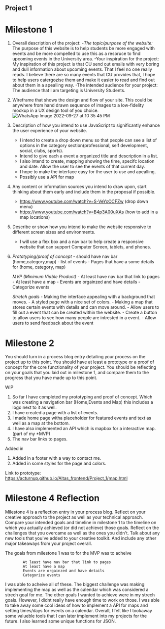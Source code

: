 ## Project 1 ##

# Milestone 1 

 1. Overall description of the project:
    -*The topic/purpose of the website:* The purpose of this website is to help students be more engaged with events and 
                                      be more compelled to use this as a resoruce to find upcoming events in the University area. 
    -Your inspiration for the project: My inspiration of this project is that CU send out emails with very boring and dull information about upcoming events. 
                                      That I feel no one really reads. 
                                      I believe there are so many events that CU provides that, I hope to help users catergozise them and make it easier to read
                                      and find out about them in a apealling way. 
    -The intended audience for your project: 
                                      The audience that I am targeting is University Students.

2. Wireframe that shows the design and flow of your site. This could be anywhere from hand drawn sequence of images to
a low-fidelity mockup in a UX design tool of you choice.
                    ![WhatsApp Image 2022-09-27 at 10 35 45 PM](https://user-images.githubusercontent.com/91300625/192688829-b7b0efb8-fe0c-44db-b000-7084271130fc.jpeg)
          

3. Description of how you intend to use JavaScript to significantly enhance the user experience of your website.
    - I intend to create a drop down menu so that people can see a list of options in the category section(professional, self development, social, clubs, sports).
    - Intend to give each a event a organized title and description in a list. 
    - I also intend to create, mapping showing the time, specifc location and date. Allow the user to see the events of that current day.
    - I hope to make the interface easy for the user to use and apealling. 
    - Possibly use a API for map

4. Any content or information sources you intend to draw upon, start thinking about them early and include them in the proposal if possible.

    - https://www.youtube.com/watch?v=S-VeYcOCFZw (drop down menu)
    - https://www.youtube.com/watch?v=B4p3A00uXAs (how to add in a map locations)


5. Describe or show how you intend to make the website responsive to different screen sizes and environments.

    - I will use a flex box and a nav bar to help create a responsive website that can support Computer Screen, tablets, and phones. 

6.  *Prototyping/proof of concept*
          - should have nav bar (home,category,map)
          - list of events
          - Pages that have a some details for (home, category, map)
          
     *MVP (Minimum Viable Product)*
            - At least have nav bar that link to pages
            - At least have a map
            - Events are orgainzed and have details
            - Categorize events
            
    *Stretch goals*
            - Making the interface appealing with a background that moves.
            - A styled page with a nice set of colors. 
            - Making a map that stores certain events with details and can move around. 
            - Allow users to fill out a event that can be created within the website. 
            - Create a button to allow users to see how many people are intrested in a event.
            - Allow users to send feedback about the event
            
            
# Milestone 2 
You should turn in a process blog entry detailing your process on the project up to this point. You should have at least a prototype or a proof of concept for the core functionality of your project.  You should be reflecting on your goals that you laid out in milestone 1, and compare them to the progress that you have made up to this point.


WIP
   1. So far I have completed my prototyping and proof of concept. Which was creating a navigation bar (Home,Events and Map) this includes a logo next to it as well.
   2. I have created a page with a list of events. 
   3. I made home page witha placeholder for featured events and text as well as a map at the bottom.
   4. I have also implemented an API which is mapbox for a interactive map.(part of my *MVP)
   5. The nav bar links to pages.



Added in
 1. Added in a footer with a way to contact me.
 2. Added in some styles for the page and colors.

Link to prototype: https://acturnup.github.io/Altas_frontend/Project_1/map.html


# Milestone 4 Reflection

Milestone 4 is a reflection entry in your process blog. Reflect on your creative approach to the project as well as your technical approach. Compare your intended goals and timeline in milestone 1 to the timeline on which you actually achieved (or did not achieve) those goals. Reflect on the challenges that you overcame as well as the ones you didn't. Talk about any new tools that you've added to your creative toolkit. And include any other major takeaways from your project overall.

The goals from milestone 1 was to for the MVP was to acheive 

            At least have nav bar that link to pages
            At least have a map
            Events are orgainzed and have details
            Categorize events
            
I was able to acheive all of these. The biggest challenge was making implementing the map as well as the calendar which was considered a strech goal for me. The other goals I wanted to achieve were in my strech goals. However, I didnt really have enough time to work on those. I was able to take away some cool ideas of how to implement a API for maps and setting times/days for events on a calendar. Overall, I felt like I tookaway some valueble tools that I can later implement into my projects for the future. I also learned some unique functions for JSON. 
